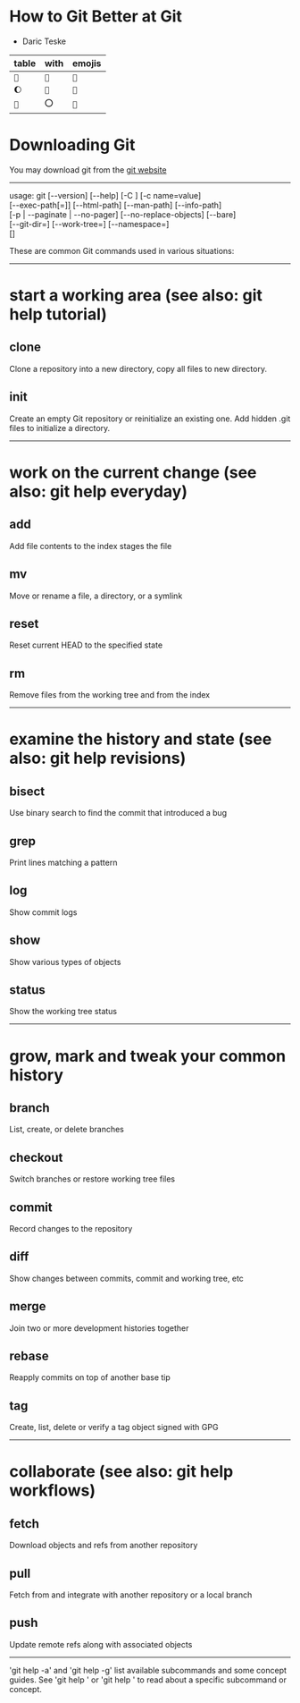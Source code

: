 # How to Git Better at Git

- Daric Teske

| table | with | emojis |
| ----- | ---- | -----  |
| `🍞`  | `🥖` | `🍌`  |
| `🌔`  | `👃` | `🦀`  |
| `🥔`  | `⭕` | `🎉`  |

# Downloading Git
You may download git from the [git website](https://git-scm.com/)

---

usage: git [--version] [--help] [-C <path>] [-c name=value]  
           [--exec-path[=<path>]] [--html-path] [--man-path] [--info-path]  
           [-p | --paginate | --no-pager] [--no-replace-objects] [--bare]  
           [--git-dir=<path>] [--work-tree=<path>] [--namespace=<name>]  
           <command> [<args>]  

These are common Git commands used in various situations:

---
# start a working area (see also: git help tutorial) 
## clone

Clone a repository into a new directory, copy all files to new directory.
## init 

Create an empty Git repository or reinitialize an existing one. Add hidden .git files to initialize a directory.

---

# work on the current change (see also: git help everyday) 
## add 

Add file contents to the index
stages the file

## mv 
Move or rename a file, a directory, or a symlink

## reset 
Reset current HEAD to the specified state

## rm 
Remove files from the working tree and from the index

---

# examine the history and state (see also: git help revisions) 
## bisect 
Use binary search to find the commit that introduced a bug

## grep 
Print lines matching a pattern

## log 
 Show commit logs

## show 
Show various types of objects

## status 
Show the working tree status


---

# grow, mark and tweak your common history 
## branch 
List, create, or delete branches

## checkout 
Switch branches or restore working tree files

## commit 
Record changes to the repository

## diff 
Show changes between commits, commit and working tree, etc

## merge 
Join two or more development histories together

## rebase 
Reapply commits on top of another base tip

## tag 
Create, list, delete or verify a tag object signed with GPG

---

# collaborate (see also: git help workflows) 
## fetch 
Download objects and refs from another repository

## pull 
Fetch from and integrate with another repository or a local branch

## push 
Update remote refs along with associated objects

---
'git help -a' and 'git help -g' list available subcommands and some
concept guides. See 'git help <command>' or 'git help <concept>'
to read about a specific subcommand or concept.

